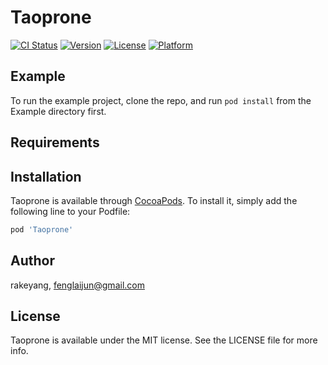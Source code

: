 # Taoprone

[![CI Status](https://img.shields.io/travis/rakeyang/Taoprone.svg?style=flat)](https://travis-ci.org/rakeyang/Taoprone)
[![Version](https://img.shields.io/cocoapods/v/Taoprone.svg?style=flat)](https://cocoapods.org/pods/Taoprone)
[![License](https://img.shields.io/cocoapods/l/Taoprone.svg?style=flat)](https://cocoapods.org/pods/Taoprone)
[![Platform](https://img.shields.io/cocoapods/p/Taoprone.svg?style=flat)](https://cocoapods.org/pods/Taoprone)

## Example

To run the example project, clone the repo, and run `pod install` from the Example directory first.

## Requirements

## Installation

Taoprone is available through [CocoaPods](https://cocoapods.org). To install
it, simply add the following line to your Podfile:

```ruby
pod 'Taoprone'
```

## Author

rakeyang, fenglaijun@gmail.com

## License

Taoprone is available under the MIT license. See the LICENSE file for more info.
